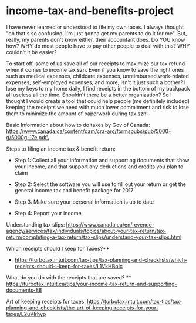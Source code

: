 # income-tax-and-benefits-project
I have never learned or understood to file my own taxes. I always thought "oh that's so confusing, I'm just gonna get my parents to do it for me". But, really, my parents don't know either, their accountant does. Do YOU know how? WHY do most people have to pay other people to deal with this? WHY couldn't it be easier? 

To start off, some of us save all of our receipts to maximize our tax refund when it comes to income tax szn. Even if you know to save the right ones such as medical expenses, childcare expenses, unreimbursed work-related expenses, self-employed expenses, and more, isn't it just such a bother? I lose my keys to my home daily, I find receipts in the bottom of my backpack all useless all the time. Shouldn't there be a better organization? So I thought I would create a tool that could help people (me definitely included) keeping the receipts we need with much lower commitment and risk to lose them to minimize the amount of paperwork during tax szn!

Basic Information about how to do taxes by Gov of Canada:
https://www.canada.ca/content/dam/cra-arc/formspubs/pub/5000-g/5000g-17e.pdf\

Steps to filing an income tax & benefit return:
* Step 1: Collect all your information and supporting documents that show your income, and that support any deductions and credits you plan to claim

* Step 2: Select the software you will use to fill out your return or get the general income tax and benefit package for 2017

* Step 3: Make sure your personal information is up to date

* Step 4: Report your income



Understanding tax slips:
https://www.canada.ca/en/revenue-agency/services/tax/individuals/topics/about-your-tax-return/tax-return/completing-a-tax-return/tax-slips/understand-your-tax-slips.html

Which receipts should I keep for Taxes?**
* https://turbotax.intuit.com/tax-tips/tax-planning-and-checklists/which-receipts-should-i-keep-for-taxes/L1VkHBoIc

What do you do with the receipts that are saved? **
https://turbotax.intuit.ca/tips/your-income-tax-return-and-supporting-documents-88

Art of keeping receipts for taxes: 
https://turbotax.intuit.com/tax-tips/tax-planning-and-checklists/the-art-of-keeping-receipts-for-your-taxes/L2uVIrhyp


